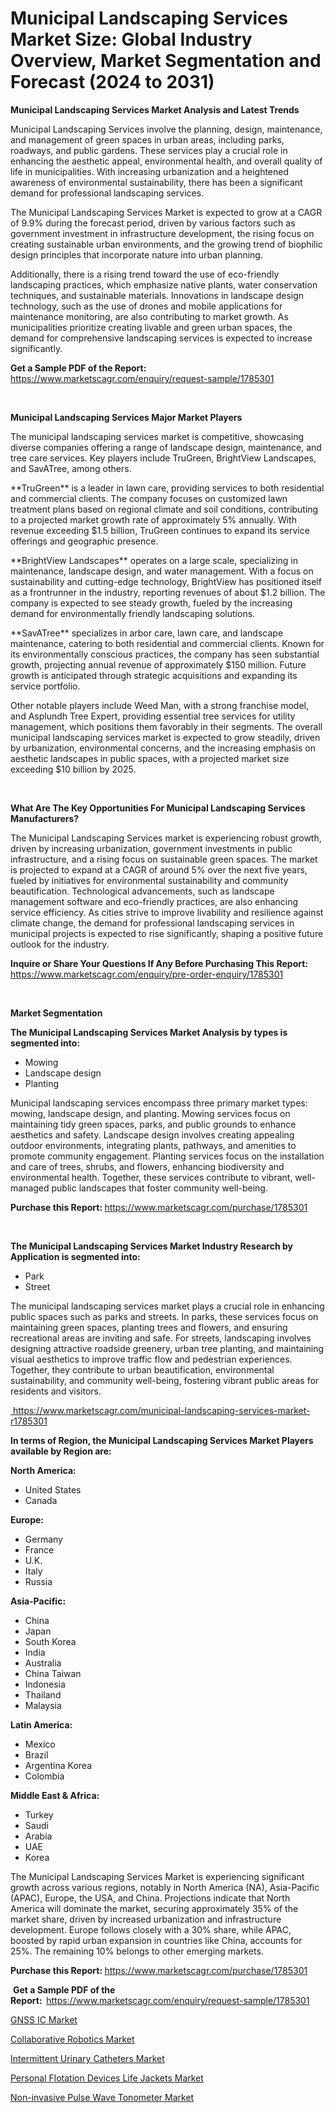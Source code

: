 <p><h1>Municipal Landscaping Services Market Size: Global Industry Overview, Market Segmentation and Forecast (2024 to 2031)</h1></p><p><strong>Municipal Landscaping Services Market Analysis and Latest Trends</strong></p>
<p><p>Municipal Landscaping Services involve the planning, design, maintenance, and management of green spaces in urban areas, including parks, roadways, and public gardens. These services play a crucial role in enhancing the aesthetic appeal, environmental health, and overall quality of life in municipalities. With increasing urbanization and a heightened awareness of environmental sustainability, there has been a significant demand for professional landscaping services.</p><p>The Municipal Landscaping Services Market is expected to grow at a CAGR of 9.9% during the forecast period, driven by various factors such as government investment in infrastructure development, the rising focus on creating sustainable urban environments, and the growing trend of biophilic design principles that incorporate nature into urban planning. </p><p>Additionally, there is a rising trend toward the use of eco-friendly landscaping practices, which emphasize native plants, water conservation techniques, and sustainable materials. Innovations in landscape design technology, such as the use of drones and mobile applications for maintenance monitoring, are also contributing to market growth. As municipalities prioritize creating livable and green urban spaces, the demand for comprehensive landscaping services is expected to increase significantly.</p></p>
<p><strong>Get a Sample PDF of the Report:&nbsp;</strong> <a href="https://www.marketscagr.com/enquiry/request-sample/1785301?utm_campaign=1422&utm_medium=2&utm_source=Github&utm_content=ia&utm_term=08102024&utm_id=municipal-landscaping-services">https://www.marketscagr.com/enquiry/request-sample/1785301</a></p>
<p>&nbsp;</p>
<p><strong>Municipal Landscaping Services Major Market Players</strong></p>
<p><p>The municipal landscaping services market is competitive, showcasing diverse companies offering a range of landscape design, maintenance, and tree care services. Key players include TruGreen, BrightView Landscapes, and SavATree, among others.</p><p>**TruGreen** is a leader in lawn care, providing services to both residential and commercial clients. The company focuses on customized lawn treatment plans based on regional climate and soil conditions, contributing to a projected market growth rate of approximately 5% annually. With revenue exceeding $1.5 billion, TruGreen continues to expand its service offerings and geographic presence.</p><p>**BrightView Landscapes** operates on a large scale, specializing in maintenance, landscape design, and water management. With a focus on sustainability and cutting-edge technology, BrightView has positioned itself as a frontrunner in the industry, reporting revenues of about $1.2 billion. The company is expected to see steady growth, fueled by the increasing demand for environmentally friendly landscaping solutions.</p><p>**SavATree** specializes in arbor care, lawn care, and landscape maintenance, catering to both residential and commercial clients. Known for its environmentally conscious practices, the company has seen substantial growth, projecting annual revenue of approximately $150 million. Future growth is anticipated through strategic acquisitions and expanding its service portfolio.</p><p>Other notable players include Weed Man, with a strong franchise model, and Asplundh Tree Expert, providing essential tree services for utility management, which positions them favorably in their segments. The overall municipal landscaping services market is expected to grow steadily, driven by urbanization, environmental concerns, and the increasing emphasis on aesthetic landscapes in public spaces, with a projected market size exceeding $10 billion by 2025.</p></p>
<p>&nbsp;</p>
<p><strong>What Are The Key Opportunities For Municipal Landscaping Services Manufacturers?</strong></p>
<p><p>The Municipal Landscaping Services market is experiencing robust growth, driven by increasing urbanization, government investments in public infrastructure, and a rising focus on sustainable green spaces. The market is projected to expand at a CAGR of around 5% over the next five years, fueled by initiatives for environmental sustainability and community beautification. Technological advancements, such as landscape management software and eco-friendly practices, are also enhancing service efficiency. As cities strive to improve livability and resilience against climate change, the demand for professional landscaping services in municipal projects is expected to rise significantly, shaping a positive future outlook for the industry.</p></p>
<p><strong>Inquire or Share Your Questions If Any Before Purchasing This Report:</strong> <a href="https://www.marketscagr.com/enquiry/pre-order-enquiry/1785301?utm_campaign=1422&utm_medium=2&utm_source=Github&utm_content=ia&utm_term=08102024&utm_id=municipal-landscaping-services">https://www.marketscagr.com/enquiry/pre-order-enquiry/1785301</a></p>
<p>&nbsp;</p>
<p><strong>Market Segmentation</strong></p>
<p><strong>The Municipal Landscaping Services Market Analysis by types is segmented into:</strong></p>
<p><ul><li>Mowing</li><li>Landscape design</li><li>Planting</li></ul></p>
<p><p>Municipal landscaping services encompass three primary market types: mowing, landscape design, and planting. Mowing services focus on maintaining tidy green spaces, parks, and public grounds to enhance aesthetics and safety. Landscape design involves creating appealing outdoor environments, integrating plants, pathways, and amenities to promote community engagement. Planting services focus on the installation and care of trees, shrubs, and flowers, enhancing biodiversity and environmental health. Together, these services contribute to vibrant, well-managed public landscapes that foster community well-being.</p></p>
<p><strong>Purchase this Report:&nbsp;</strong><a href="https://www.marketscagr.com/purchase/1785301?utm_campaign=1422&utm_medium=2&utm_source=Github&utm_content=ia&utm_term=08102024&utm_id=municipal-landscaping-services">https://www.marketscagr.com/purchase/1785301</a></p>
<p>&nbsp;</p>
<p><strong>The Municipal Landscaping Services Market Industry Research by Application is segmented into:</strong></p>
<p><ul><li>Park</li><li>Street</li></ul></p>
<p><p>The municipal landscaping services market plays a crucial role in enhancing public spaces such as parks and streets. In parks, these services focus on maintaining green spaces, planting trees and flowers, and ensuring recreational areas are inviting and safe. For streets, landscaping involves designing attractive roadside greenery, urban tree planting, and maintaining visual aesthetics to improve traffic flow and pedestrian experiences. Together, they contribute to urban beautification, environmental sustainability, and community well-being, fostering vibrant public areas for residents and visitors.</p></p>
<p><a href="https://www.marketscagr.com/municipal-landscaping-services-market-r1785301?utm_campaign=1422&utm_medium=2&utm_source=Github&utm_content=ia&utm_term=08102024&utm_id=municipal-landscaping-services">&nbsp;https://www.marketscagr.com/municipal-landscaping-services-market-r1785301</a></p>
<p><strong>In terms of Region, the Municipal Landscaping Services Market Players available by Region are:</strong></p>
<p>
    <p> <strong> North America: </strong>
        <ul>
            <li>United States</li>
            <li>Canada</li>
        </ul>
        </p> 
    <p> <strong> Europe: </strong>
        <ul>
            <li>Germany</li>
            <li>France</li>
            <li>U.K.</li>
            <li>Italy</li>
            <li>Russia</li>
        </ul>
        </p> 
    <p> <strong> Asia-Pacific: </strong>
        <ul>
            <li>China</li>
            <li>Japan</li>
            <li>South Korea</li>
            <li>India</li>
            <li>Australia</li>
            <li>China Taiwan</li>
            <li>Indonesia</li>
            <li>Thailand</li>
            <li>Malaysia</li>
        </ul>
        </p> 
    <p> <strong> Latin America: </strong>
        <ul>
            <li>Mexico</li>
            <li>Brazil</li>
            <li>Argentina Korea</li>
            <li>Colombia</li>
        </ul>
        </p> 
    <p> <strong> Middle East & Africa: </strong>
        <ul>
            <li>Turkey</li>
            <li>Saudi</li>
            <li>Arabia</li>
            <li>UAE</li>
            <li>Korea</li>
        </ul>
    </p>
    </p>
<p><p>The Municipal Landscaping Services Market is experiencing significant growth across various regions, notably in North America (NA), Asia-Pacific (APAC), Europe, the USA, and China. Projections indicate that North America will dominate the market, securing approximately 35% of the market share, driven by increased urbanization and infrastructure development. Europe follows closely with a 30% share, while APAC, boosted by rapid urban expansion in countries like China, accounts for 25%. The remaining 10% belongs to other emerging markets.</p></p>
<p><strong>Purchase this Report: </strong><a href="https://www.marketscagr.com/purchase/1785301?utm_campaign=1422&utm_medium=2&utm_source=Github&utm_content=ia&utm_term=08102024&utm_id=municipal-landscaping-services">https://www.marketscagr.com/purchase/1785301</a></p>
<p>&nbsp;<strong>Get a Sample PDF of the Report:&nbsp;&nbsp;</strong><a href="https://www.marketscagr.com/enquiry/request-sample/1785301?utm_campaign=1422&utm_medium=2&utm_source=Github&utm_content=ia&utm_term=08102024&utm_id=municipal-landscaping-services">https://www.marketscagr.com/enquiry/request-sample/1785301</a></p>
<p><strong></strong></p>
<p><p><a href="https://www.linkedin.com/pulse/gnss-ic-market-global-regional-analysis-2024-2031-manifest-market-cxnsf?utm_campaign=1422&utm_medium=2&utm_source=Github&utm_content=ia&utm_term=08102024&utm_id=municipal-landscaping-services">GNSS IC Market</a></p><p><a href="https://www.linkedin.com/pulse/collaborative-robotics-market-industry-landscape-growth-trajectories-6fcxf?utm_campaign=1422&utm_medium=2&utm_source=Github&utm_content=ia&utm_term=08102024&utm_id=municipal-landscaping-services">Collaborative Robotics Market</a></p><p><a href="https://www.linkedin.com/pulse/intermittent-urinary-catheters-market-trends-strategic-insights-mkjbc?utm_campaign=1422&utm_medium=2&utm_source=Github&utm_content=ia&utm_term=08102024&utm_id=municipal-landscaping-services">Intermittent Urinary Catheters Market</a></p><p><a href="https://www.linkedin.com/pulse/personal-flotation-devices-life-jackets-market-forecasts-trends-nzbkf?utm_campaign=1422&utm_medium=2&utm_source=Github&utm_content=ia&utm_term=08102024&utm_id=municipal-landscaping-services">Personal Flotation Devices Life Jackets Market</a></p><p><a href="https://github.com/dringals/Market-Research-Report-List-6/blob/main/non-invasive-pulse-wave-tonometer-market.md?utm_campaign=1422&utm_medium=2&utm_source=Github&utm_content=ia&utm_term=08102024&utm_id=municipal-landscaping-services">Non-invasive Pulse Wave Tonometer Market</a></p></p>